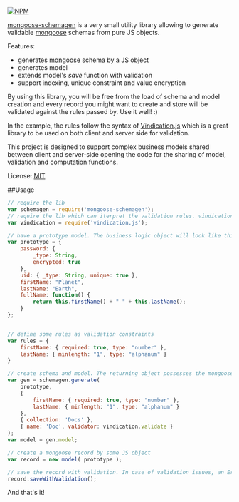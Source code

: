 [![NPM](https://nodei.co/npm/mongoose-schemagen.png)](https://nodei.co/npm/mongoose-schemagen/)

[mongoose-schemagen](https://github.com/imrefazekas/mongoose-schemagen) is a very small utility library allowing to generate validable [mongoose](http://mongoosejs.com) schemas from pure JS objects.

Features:
- generates [mongoose](http://mongoosejs.com) schema by a JS object
- generates model
- extends model's _save_ function with validation
- support indexing, unique constraint and value encryption

By using this library, you will be free from the load of schema and model creation and every record you might want to create and store will be validated against the rules passed by. Use it well! :)

In the example, the rules follow the syntax of [Vindication.js](https://github.com/imrefazekas/vindication.js) which is a great library to be used on both client and server side for validation.

This project is designed to support complex business models shared between client and server-side opening the code for the  sharing of model, validation and computation functions.

License: [MIT](http://www.opensource.org/licenses/mit-license.php)


##Usage
```javascript
// require the lib
var schemagen = require('mongoose-schemagen');
// require the lib which can iterpret the validation rules. vindication.js is used in this example.
var vindication = require('vindication.js');

// have a prototype model. The business logic object will look like this.
var prototype = {
	password: {
		_type: String,
		encrypted: true
	},
	uid: { _type: String, unique: true },
	firstName: "Planet",
	lastName: "Earth",
	fullName: function() {
		return this.firstName() + " " + this.lastName();
	}
};


// define some rules as validation constraints
var rules = {
	firstName: { required: true, type: "number" },
	lastName: { minlength: "1", type: "alphanum" }
}

// create schema and model. The returning object possesses the mongoose model and the schema as well.
var gen = schemagen.generate(
	prototype,
	{
		firstName: { required: true, type: "number" },
		lastName: { minlength: "1", type: "alphanum" }
	},
	{ collection: 'Docs' },
	{ name: 'Doc', validator: vindication.validate }
);
var model = gen.model;

// create a mongoose record by some JS object
var record = new model( prototype );

// save the record with validation. In case of validation issues, an Error will be thrown.
record.saveWithValidation();
```

And that's it!
